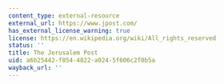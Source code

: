 ```yaml
---
content_type: external-resource
external_url: https://www.jpost.com/
has_external_license_warning: true
license: https://en.wikipedia.org/wiki/All_rights_reserved
status: ''
title: The Jerusalem Post
uid: a6b25442-f854-4822-a024-5f606c2f0b5a
wayback_url: ''
---
```

